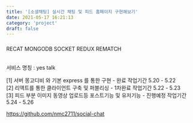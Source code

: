 ```yaml
---
title: '[소셜채팅] 실시간 채팅 및 피드 홈페이지 구현해보기'
date: 2021-05-17 16:21:13
category: 'project'
draft: false
---
```


###

RECAT MONGODB SOCKET REDUX REMATCH <br />
<br />

서비스 명칭 : yes talk<br />

[1] 서버 몽고디비 와 기본 express 를 통한 구현 - 완료 작업기간 5.20 - 5.22<br />
[2] 리액트를 통한 클라이언트 구축 및 퍼블리싱 - 1차완료 작업기간 5.22 - 5.23<br />
[3] 피드 부분 이미지 동영상 업로드등 포스트기능 및 유저기능 - 진행예정 작업기간 5.24 - 5.26<br />

https://github.com/nmc2711/social-chat

